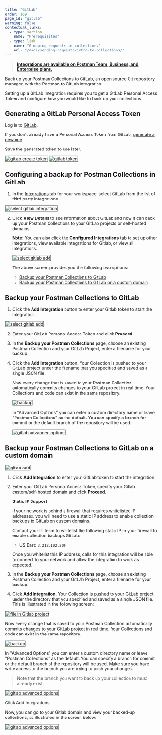```yaml
---
title: "GitLab"
order: 169
page_id: "gitlab"
warning: false
contextual_links:
  - type: section
    name: "Prerequisites"
  - type: link
    name: "Grouping requests in collections"
    url: "/docs/sending-requests/intro-to-collections/"
---
```


> __[Integrations are available on Postman Team, Business, and Enterprise plans.](https://www.postman.com/pricing)__

Back up your Postman Collections to GitLab, an open source Git repository manager, with the Postman to GitLab integration.

Setting up a GitLab integration requires you to get a GitLab Personal Access Token and configure how you would like to back up your collections.

## Generating a GitLab Personal Access Token

Log in to [GitLab](https://gitlab.com/).

If you don’t already have a Personal Access Token from GitLab, [generate a new one](https://gitlab.com/profile/personal_access_tokens).  

Save the generated token to use later.

<img style='border:1px solid #4a4a4a' src="https://assets.postman.com/postman-docs/gitlab_create.png" alt="gitlab create token">

<img style='border:1px solid #4a4a4a' src="https://assets.postman.com/postman-docs/gitlab_token2.png" alt="gitlab token">

## Configuring a backup for Postman Collections in GitLab

1. In the [Integrations](https://go.postman.co/workspaces) tab for your workspace, select GitLab from the list of third party integrations.

  <img style='border:1px solid #4a4a4a' src="https://assets.postman.com/postman-docs/integrations-gitlab1.png" alt="select gitlab integration">

2. Click **View Details** to see information about GitLab and how it can back up your Postman Collections to your GitLab projects or self-hosted domains.

    **Note:** You can also click the **Configured Integrations** tab to set up other integrations, view available integrations for Gitlab, or view all integrations.

    <img style='border:1px solid #4a4a4a' src="https://assets.postman.com/postman-docs/Gitlab_Main_Backup_Page.png" alt="select gitlab add">

    The above screen provides you the following two options:

    * [Backup your Postman Collections to GitLab](#backup-your-postman-collections-to-gitlab)
    * [Backup your Postman Collections to GitLab on a custom domain](#backup-your-postman-collections-to-gitlab-on-a-custom-domain)

## Backup your Postman Collections to GitLab

1. Click the **Add Integration** button to enter your Gitlab token to start the integration.

<img style='border:1px solid #4a4a4a' src="https://assets.postman.com/postman-docs/GitLab_Add1.png" alt="select gitlab add">

2. Enter your GitLab Personal Access Token and click **Proceed**.

3. In the **Backup your Postman Collections** page, choose an existing Postman Collection and your GitLab Project,  enter a filename for your backup.

4. Click the **Add Integration** button.
Your Collection is pushed to your GitLab project under the filename that you specified and saved as a single JSON file.

    Now every change that is saved to your Postman Collection automatically commits changes to your GitLab project in real time. Your Collections and code can exist in the same repository.

    <img style='border:1px solid #4a4a4a' src="https://assets.postman.com/postman-docs/WS-integrations-gitlab-backupPostToken2.png" alt="backup">

    In "Advanced Options" you can enter a custom directory name or leave "Postman Collections" as the default. You can specify a branch for commit or the default branch of the repository will be used.

    <img style='border:1px solid #4a4a4a' src="https://assets.postman.com/postman-docs/integrations-gitlab-advOptions1.png" alt="gitlab advanced options">

## Backup your Postman Collections to GitLab on a custom domain

<img style='border:1px solid #4a4a4a' src="https://assets.postman.com/postman-docs/GitLab_Custom_Add1.png" alt="gitlab add">

1. Click **Add Integration** to enter your GitLab token to start the integration.

1. Enter your GitLab Personal Access Token, specify your Gitlab custom/self-hosted domain and click **Proceed**.

    **Static IP Support**

    If your network is behind a firewall that requires whitelisted IP addresses, you will need to use a static IP address to enable collection backups to GitLab on custom domains.

    Contact your IT team to whitelist the following static IP in your firewall to enable collection backups GitLab:

      * US East: `3.212.102.200`

    Once you whitelist this IP address, calls for this integration will be able to connect to your network and allow the integration to work as expected.

1. In the **Backup your Postman Collections** page, choose an existing Postman Collection and your GitLab Project, enter a filename for your backup.

1. Click **Add Integration**.
Your Collection is pushed to your GitLab project under the directory that you specified and saved as a single JSON file. This is illustrated in the following screen:

<img style='border:1px solid #4a4a4a' src="https://assets.postman.com/postman-docs/Gitlab_CustomDomain_Collection1.png" alt="file in Gitlab project">

Now every change that is saved to your Postman Collection automatically commits changes to your GitLab project in real time. Your Collections and code can exist in the same repository.

<img style='border:1px solid #4a4a4a' src="https://assets.postman.com/postman-docs/WS-integrations-gitlab-backupPostToken2.png" alt="backup">

In "Advanced Options" you can enter a custom directory name or leave "Postman Collections" as the default. You can specify a branch for commit or the default branch of the repository will be used. Make sure you have write access to the branch you are trying to push your changes.

> Note that the branch you want to back up your collection to must already exist.

<img style='border:1px solid #4a4a4a' src="https://assets.postman.com/postman-docs/integrations-gitlab-advOptions1.png" alt="gitlab advanced options">

Click Add Integrations.

Now, you can go to your Gitlab domain and view your backed-up collections, as illustrated in the screen below:

<img style='border:1px solid #4a4a4a' src="https://assets.postman.com/postman-docs/Gitlab_repo1.png" alt="gitlab advanced options">
